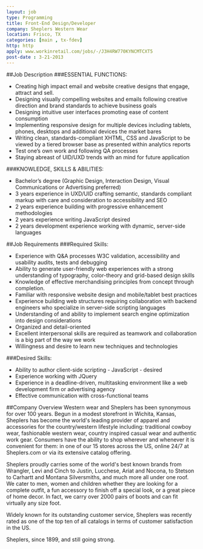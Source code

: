 ```yaml
---
layout: job
type: Programming
title: Front-End Design/Developer
company: Sheplers Western Wear
location: Frisco, TX
categories: [main , tx-fdev]
http: http
apply: www.workinretail.com/jobs/-/J3H4RW770KYNCMTCXT5
post-date : 3-21-2013
---
```


##Job Description
###ESSENTIAL FUNCTIONS:
* Creating high impact email and website creative designs that engage, attract and sell.
* Designing visually compelling websites and emails following creative direction and brand standards to achieve business goals
* Designing intuitive user interfaces promoting ease of content consumption
* Implementing responsive design for multiple devices including tablets, phones, desktops and additional devices the market bares
* Writing clean, standards-compliant XHTML, CSS and JavaScript to be viewed by a tiered browser base as presented within analytics reports
* Test one’s own work and following QA processes
* Staying abreast of UID/UXD trends with an mind for future application

###KNOWLEDGE, SKILLS & ABILITIES:
* Bachelor’s degree (Graphic Design, Interaction Design, Visual Communications or Advertising preferred)
* 3 years experience in UXD/UID crafting semantic, standards compliant markup with care and consideration to accessibility and SEO
* 2 years experience building with progressive enhancement methodologies
* 2 years experience writing JavaScript desired
* 2 years development experience working with dynamic, server-side languages

##Job Requirements
###Required Skills:
* Experience with Q&A processes W3C validation, accessibility and usability audits, tests and debugging
* Ability to generate user-friendly web experiences with a strong understanding of typography, color-theory and grid-based design skills
* Knowledge of effective merchandising principles from concept through completion.
* Familiar with responsive website design and mobile/tablet best practices
* Experience building web structures requiring collaboration with backend engineers who specialize in server-side scripting languages
* Understanding of and ability to implement search engine optimization into design considerations
* Organized and detail-oriented
* Excellent interpersonal skills are required as teamwork and collaboration is a big part of the way we work
* Willingness and desire to learn new techniques and technologies

###Desired Skills:
* Ability to author client-side scripting - JavaScript - desired
* Experience working with JQuery
* Experience in a deadline-driven, multitasking environment like a web development firm or advertising agency
* Effective communication with cross-functional teams

##Company Overview
Western wear and Sheplers has been synonymous for over 100 years. Begun in a modest storefront in Wichita, Kansas, Sheplers has become the world's leading provider of apparel and accessories for the country/western lifestyle including: traditional cowboy wear, fashionable western wear, country inspired casual wear and authentic work gear. Consumers have the ability to shop wherever and whenever it is convenient for them: in one of our 15 stores across the US, online 24/7 at Sheplers.com or via its extensive catalog offering.

Sheplers proudly carries some of the world's best known brands from Wrangler, Levi and Cinch to Justin, Lucchese, Ariat and Nocona, to Stetson to Carhartt and Montana Silversmiths, and much more all under one roof. We cater to men, women and children whether they are looking for a complete outfit, a fun accessory to finish off a special look, or a great piece of home decor. In fact, we carry over 2000 pairs of boots and can fit virtually any size foot.

Widely known for its outstanding customer service, Sheplers was recently rated as one of the top ten of all catalogs in terms of customer satisfaction in the US.

Sheplers, since 1899, and still going strong.